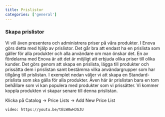 ```yaml
---
title: Prislistor
categories: ['general']
---
```


### Skapa prislistor

Vi vill även presentera och administrera priser på våra produkter. I Enova görs detta med hjälp av prislistor. Det går bra att endast ha en prislista som gäller för alla produkter och alla användare om man önskar det. En av fördelarna med Enova är att det är möjligt att erbjuda olika priser till olika kunder. Det görs genom att skapa en prislista, lägga till produkter och prissätta dem i prislistan samt bestämma vilka användargrupper som har tillgång till prislistan. I exemplet nedan väljer vi att skapa en Standard-prislista som ska gälla för alla produkter. Även här är prislistan bara en tom behållare som vi kan populera med produkter som vi prissätter. Vi kommer koppla produkten vi skapar senare till denna prislistan.

Klicka på Catalog → Price Lists → Add New Price List

`video: https://youtu.be/tELW0wHJGJU`